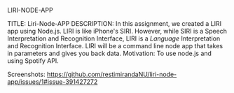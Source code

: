 LIRI-NODE-APP

TITLE: Liri-Node-APP
DESCRIPTION:
In this assignment,  we created a LIRI app using Node.js. LIRI is like iPhone's SIRI. However, while SIRI is a Speech Interpretation and Recognition Interface, LIRI is a _Language_ Interpretation and Recognition Interface. LIRI will be a command line node app that takes in parameters and gives you back data.
Motivation: 
To use node.js and using Spotify API.

Screenshots:
https://github.com/restimirandaNU/liri-node-app/issues/1#issue-391427272




